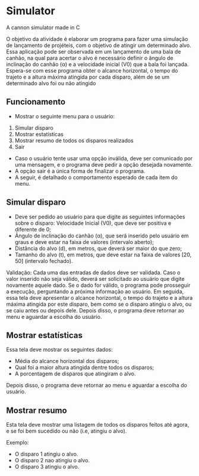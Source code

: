 # Simulator
 A cannon simulator made in C
 
 O objetivo da atividade é elaborar um programa para fazer uma simulação de lançamento de projéteis, com o objetivo de atingir um determinado alvo. Essa aplicação pode ser observada em um lançamento de uma bala de canhão, na qual para acertar o alvo é necessário definir o ângulo de inclinação do canhão (α) e a velocidade inicial (V0) que a bala foi lançada.
 Espera-se com esse programa obter o alcance horizontal, o tempo do trajeto e a altura máxima atingida por cada disparo, além de se um determinado alvo foi ou não atingido

## Funcionamento

- Mostrar o seguinte menu para o usuário:
 1. Simular disparo
 2. Mostrar estatísticas
 3. Mostrar resumo de todos os disparos realizados
 4. Sair

- Caso o usuário tente usar uma opção inválida, deve ser comunicado por uma mensagem, e o programa deve pedir a opção desejada novamente.
- A opção sair é a única forma de finalizar o programa.
- A seguir, é detalhado o comportamento esperado de cada item do menu.

## Simular disparo

- Deve ser pedido ao usuário para que digite as seguintes informações sobre o disparo: Velocidade Inicial (V0), que deve ser positiva e diferente de 0;
- Ângulo de inclinação do canhão (α), que será inserido pelo usuário em graus e deve estar na faixa de valores (intervalo aberto);
- Distância do alvo (d), em metros, que deverá ser maior do que zero;
- Tamanho do alvo (t), em metros, que deve estar na faixa de valores [20, 50] (intervalo fechado).

 Validação: Cada uma das entradas de dados deve ser validada. Caso o valor inserido não seja válido, deverá ser solicitado ao usuário que digite novamente aquele dado. Se o dado for válido, o programa pode prosseguir a execução, perguntando a próxima informação ao
usuário.
 Em seguida, essa tela deve apresentar o alcance horizontal, o tempo do trajeto e a altura máxima atingida por este disparo, bem como se o disparo atingiu o alvo, ou se caiu antes ou depois dele.
 Depois disso, o programa deve retornar ao menu e aguardar a escolha do usuário.
 
## Mostrar estatísticas

 Essa tela deve mostrar os seguintes dados:
 
- Média do alcance horizontal dos disparos;
- Qual foi a maior altura atingida dentre todos os disparos;
- A porcentagem de disparos que atingiram o alvo.

 Depois disso, o programa deve retornar ao menu e aguardar a escolha do usuário.
 
## Mostrar resumo

 Esta tela deve mostrar uma listagem de todos os disparos feitos até agora, e se foi bem sucedido ou não (i.e, atingiu o alvo).
 
 Exemplo:
- O disparo 1 atingiu o alvo.
- O disparo 2 nao atingiu o alvo.
- O disparo 3 atingiu o alvo.
